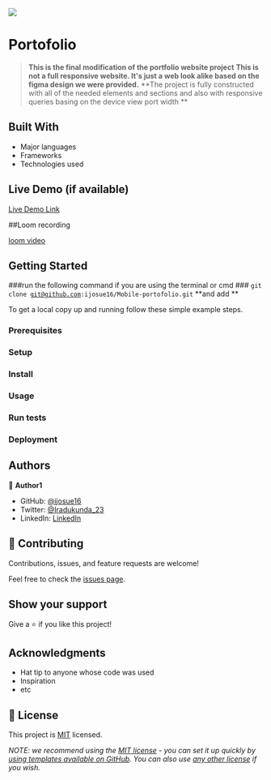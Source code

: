 ![](https://img.shields.io/badge/Microverse-blueviolet)

# Portofolio

> **This is the final modification of the portfolio website project**
**This is not a  full responsive  website. It's just a  web look alike based on the figma design we were provided.**
**The project is fully constructed with all of the needed elements and sections and also with responsive queries basing on the device view port width **


## Built With

- Major languages
- Frameworks
- Technologies used

## Live Demo (if available)

[Live Demo Link](https://livedemo.com)


##Loom recording

[loom video](https://www.loom.com/share/ec648c1db7f6439c9d1ae34ef3465819)


## Getting Started

###run the following command if you are using the terminal or cmd ###
<code>git clone git@github.com:ijosue16/Mobile-portofolio.git</code>
**and add **


To get a local copy up and running follow these simple example steps.

### Prerequisites

### Setup

### Install

### Usage

### Run tests

### Deployment



## Authors

👤 **Author1**

- GitHub: [@ijosue16](https://github.com/ijosue16)
- Twitter: [@Iradukunda_23](https://twitter.com/Iradukunda_23)
- LinkedIn: [LinkedIn](https://linkedin.com/in/linkedinhandle)



## 🤝 Contributing

Contributions, issues, and feature requests are welcome!

Feel free to check the [issues page](../../issues/).

## Show your support

Give a ⭐️ if you like this project!

## Acknowledgments

- Hat tip to anyone whose code was used
- Inspiration
- etc

## 📝 License

This project is [MIT](./MIT.md) licensed.

_NOTE: we recommend using the [MIT license](https://choosealicense.com/licenses/mit/) - you can set it up quickly by [using templates available on GitHub](https://docs.github.com/en/communities/setting-up-your-project-for-healthy-contributions/adding-a-license-to-a-repository). You can also use [any other license](https://choosealicense.com/licenses/) if you wish._
